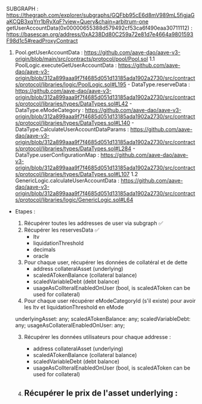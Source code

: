 
SUBGRAPH : https://thegraph.com/explorer/subgraphs/GQFbb95cE6d8mV989mL5figjaGaKCQB3xqYrr1bRyXqF?view=Query&chain=arbitrum-one
getUserAccountData(0x00000655388d579492cf53ca6f490eaa30711112) : https://basescan.org/address/0xA238Dd80C259a72e81d7e4664a9801593F98d1c5#readProxyContract 

1. Pool.getUserAccountData : https://github.com/aave-dao/aave-v3-origin/blob/main/src/contracts/protocol/pool/Pool.sol
    1.1 PoolLogic.executeGetUserAccountData : https://github.com/aave-dao/aave-v3-origin/blob/312a899aaa9f7f4685d051d13185ada1902a2730/src/contracts/protocol/libraries/logic/PoolLogic.sol#L195
        - DataType.reserveData : https://github.com/aave-dao/aave-v3-origin/blob/312a899aaa9f7f4685d051d13185ada1902a2730/src/contracts/protocol/libraries/types/DataTypes.sol#L42
        - DataType.eModeCategory : https://github.com/aave-dao/aave-v3-origin/blob/312a899aaa9f7f4685d051d13185ada1902a2730/src/contracts/protocol/libraries/types/DataTypes.sol#L140
        - DataType.CalculateUserAccountDataParams : https://github.com/aave-dao/aave-v3-origin/blob/312a899aaa9f7f4685d051d13185ada1902a2730/src/contracts/protocol/libraries/types/DataTypes.sol#L284
        - DataType.userConfigurationMap : https://github.com/aave-dao/aave-v3-origin/blob/312a899aaa9f7f4685d051d13185ada1902a2730/src/contracts/protocol/libraries/types/DataTypes.sol#L107
    1.2 GenericLogic.calculateUserAccountData : https://github.com/aave-dao/aave-v3-origin/blob/312a899aaa9f7f4685d051d13185ada1902a2730/src/contracts/protocol/libraries/logic/GenericLogic.sol#L64



- Etapes : 
    1. Récupérer toutes les addresses de user via subgraph ✅
    2. Récupérer les reservesData ✅
        - ltv
        - liquidationThreshold
        - decimals
        - oracle
    3. Pour chaque user, récupérer les données de collatéral et de dette
        - address collateralAsset (underlying)
        - scaledATokenBalance (collateral balance)
        - scaledVariableDebt (debt balance)
        - usageAsCollteralEnabledOnUser (bool, is scaledAToken can be used for collateral)
    4. Pour chaque user récupérer eModeCategoryId (s'il existe) pour avoir les ltv et liquidationThreshold en eMode
    


    underlyingAsset: any;
    scaledATokenBalance: any;
    scaledVariableDebt: any;
    usageAsCollateralEnabledOnUser: any;

    3. Récupérer les données utilisateurs pour chaque addresse : 
        - address collateralAsset (underlying) 
        - scaledATokenBalance (collateral balance)
        - scaledVariableDebt (debt balance)
        - usageAsCollteralEnabledOnUser (bool, is scaledAToken can be used for collateral)

    3. Récupérer le prix de l'asset underlying : 
        - 